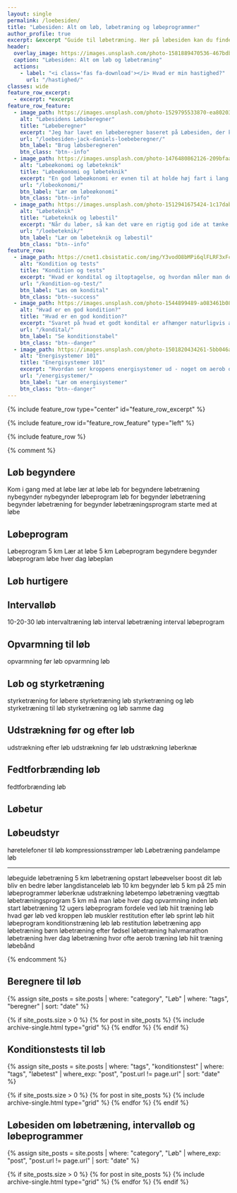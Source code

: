 ```yaml
---
layout: single
permalink: /loebesiden/
title: "Løbesiden: Alt om løb, løbetræning og løbeprogrammer"
author_profile: true
excerpt: &excerpt "Guide til løbetræning. Her på løbesiden kan du finde nyttig viden om løb til 5 km, 10 km, halvmaraton og maraton. Vælg et effektivt løbeprogram. Lær om pulstræning, intervalløb og intervaltræning."
header:
  overlay_image: https://images.unsplash.com/photo-1581889470536-467bdbe30cd0?ixlib=rb-1.2.1&ixid=eyJhcHBfaWQiOjEyMDd9&auto=format&fit=crop&w=1990&q=80
  caption: "Løbesiden: Alt om løb og løbetræning"
  actions:
    - label: "<i class='fas fa-download'></i> Hvad er min hastighed?"
      url: "/hastighed/"
classes: wide
feature_row_excerpt:
  - excerpt: *excerpt
feature_row_feature:
  - image_path: https://images.unsplash.com/photo-1529795533870-ea8020391255?ixlib=rb-1.2.1&ixid=eyJhcHBfaWQiOjEyMDd9&auto=format&fit=crop&w=400&q=80
    alt: "Løbesidens Løbsberegner"
    title: "Løbeberegner"
    excerpt: "Jeg har lavet en løbeberegner baseret på Løbesiden, der kan beregne dit træningstempo og konkurrencetider ud fra Jack Daniels Running Formula. Jeg har også beskrevet forskellige træningsmetoder."
    url: "/loebesiden-jack-daniels-loebeberegner/"
    btn_label: "Brug løbsberegneren"
    btn_class: "btn--info"
  - image_path: https://images.unsplash.com/photo-1476480862126-209bfaa8edc8?ixlib=rb-1.2.1&ixid=eyJhcHBfaWQiOjEyMDd9&auto=format&fit=crop&w=400&q=80
    alt: "Løbeøkonomi og løbeteknik"
    title: "Løbeøkonomi og løbeteknik"
    excerpt: "En god løbeøkonomi er evnen til at holde høj fart i lang tid ved et minimalt energiforbrug, men hvordan beregner man det egentlig?"
    url: "/lobeokonomi/"
    btn_label: "Lær om løbeøkonomi"
    btn_class: "btn--info"
  - image_path: https://images.unsplash.com/photo-1512941675424-1c17dabfdddc?ixlib=rb-1.2.1&ixid=eyJhcHBfaWQiOjEyMDd9&auto=format&fit=crop&w=400&q=80
    alt: "Løbeteknik"
    title: "Løbeteknik og løbestil"
    excerpt: "Når du løber, så kan det være en rigtig god ide at tænke over din løbeteknik og løbestil. Jeg kigger her på, hvilke elementer i din løbestil, du kan arbejde med, hvis du vil forbedre din teknik, når du løber."
    url: "/loebeteknik/"
    btn_label: "Lær om løbeteknik og løbestil"
    btn_class: "btn--info"
feature_row:
  - image_path: https://cnet1.cbsistatic.com/img/Y3vodO8bMPi6qlFLRF3xFcQpLHo=/1092x0/2019/07/26/114f1721-1a71-42bc-b1a4-cb35299bedbc/gettyimages-640493589.jpg
    alt: "Kondition og tests"
    title: "Kondition og tests"
    excerpt: "Hvad er kondital og iltoptagelse, og hvordan måler man det?"
    url: "/kondition-og-test/"
    btn_label: "Læs om kondital"
    btn_class: "btn--success"
  - image_path: https://images.unsplash.com/photo-1544899489-a083461b088c?ixlib=rb-1.2.1&ixid=eyJhcHBfaWQiOjEyMDd9&auto=format&fit=crop&w=400&q=80
    alt: "Hvad er en god kondition?"
    title: "Hvad er en god kondition?"
    excerpt: "Svaret på hvad et godt kondital er afhænger naturligvis af hvem man sammenligner sig med. Her er tabeller gældende for almindelige mennesker i Skandinavien."
    url: "/kondital/"
    btn_label: "Se konditionstabel"
    btn_class: "btn--danger"
  - image_path: https://images.unsplash.com/photo-1501820434261-5bb046afcf6b?ixlib=rb-1.2.1&ixid=eyJhcHBfaWQiOjEyMDd9&auto=format&fit=crop&w=1500&q=80
    alt: "Energisystemer 101"
    title: "Energisystemer 101"
    excerpt: "Hvordan ser kroppens energisystemer ud - noget om aerob og anaerob energisystem."
    url: "/energisystemer/"
    btn_label: "Lær om energisystemer"
    btn_class: "btn--danger"
---
```


{% include feature_row type="center" id="feature_row_excerpt" %}

{% include feature_row id="feature_row_feature" type="left" %}

{% include feature_row %}

{% comment %}

## Løb begyndere

Kom i gang med at løbe
lær at løbe
løb for begyndere
løbetræning nybegynder
nybegynder løbeprogram
løb for begynder
løbetræning begynder
løbetræning for begynder
løbetræningsprogram
starte med at løbe

## Løbeprogram

Løbeprogram 5 km
Lær at løbe 5 km
Løbeprogram begyndere
begynder løbeprogram
løbe hver dag
løbeplan

## Løb hurtigere

## Intervalløb

10-20-30 løb
intervaltræning løb
interval løbetræning
interval løbeprogram

## Opvarmning til løb

opvarmning før løb
opvarmning løb

## Løb og styrketræning

styrketræning for løbere
styrketræning løb
styrketræning og løb
styrketræning til løb
styrketræning og løb samme dag

## Udstrækning før og efter løb

udstrækning efter løb
udstrækning før løb
udstrækning løberknæ

## Fedtforbrænding løb

fedtforbrænding løb

## Løbetur

## Løbeudstyr

høretelefoner til løb
kompressionsstrømper løb
Løbetræning
pandelampe løb

***

løbeguide
løbetræning 5 km
løbetræning opstart
løbeøvelser
boost dit løb
bliv en bedre løber
langdistanceløb
løb 10 km begynder
løb 5 km på 25 min
løbeprogrammer
løberknæ udstrækning
løbetempo
løbetræning vægttab
løbetræningsprogram 5 km
må man løbe hver dag
opvarmning inden løb
start løbetræning
12 ugers løbeprogram
fordele ved løb
hiit træning løb
hvad gør løb ved kroppen
løb muskler
restitution efter løb
sprint løb
hiit løbeprogram
konditionstræning løb
løb restitution
løbetræning app
løbetræning børn
løbetræning efter fødsel
løbetræning halvmarathon
løbetræning hver dag
løbetræning hvor ofte
aerob træning løb
hiit træning løbebånd

{% endcomment %}

## Beregnere til løb

{% assign site_posts = site.posts | where: "category", "Løb" | where: "tags", "beregner" | sort: "date" %}

<div class="feature__wrapper">

{% if site_posts.size > 0 %}
  {% for post in site_posts %}
    {% include archive-single.html type="grid" %}
  {% endfor %}
{% endif %}

</div>

## Konditionstests til løb

{% assign site_posts = site.posts | where: "tags", "konditionstest" | where: "tags", "løbetest" | where_exp: "post", "post.url != page.url" | sort: "date" %}

<div class="feature__wrapper">

{% if site_posts.size > 0 %}
  {% for post in site_posts %}
    {% include archive-single.html type="grid" %}
  {% endfor %}
{% endif %}

</div>

## Løbesiden om løbetræning, intervalløb og løbeprogrammer

{% assign site_posts = site.posts | where: "category", "Løb" | where_exp: "post", "post.url != page.url" | sort: "date" %}

<div class="feature__wrapper">

{% if site_posts.size > 0 %}
  {% for post in site_posts %}
    {% include archive-single.html type="grid" %}
  {% endfor %}
{% endif %}

</div>
